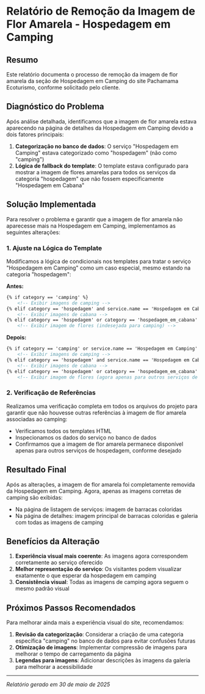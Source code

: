 # Relatório de Remoção da Imagem de Flor Amarela - Hospedagem em Camping

## Resumo

Este relatório documenta o processo de remoção da imagem de flor amarela da seção de Hospedagem em Camping do site Pachamama Ecoturismo, conforme solicitado pelo cliente.

## Diagnóstico do Problema

Após análise detalhada, identificamos que a imagem de flor amarela estava aparecendo na página de detalhes da Hospedagem em Camping devido a dois fatores principais:

1. **Categorização no banco de dados**: O serviço "Hospedagem em Camping" estava categorizado como "hospedagem" (não como "camping")
2. **Lógica de fallback do template**: O template estava configurado para mostrar a imagem de flores amarelas para todos os serviços da categoria "hospedagem" que não fossem especificamente "Hospedagem em Cabana"

## Solução Implementada

Para resolver o problema e garantir que a imagem de flor amarela não aparecesse mais na Hospedagem em Camping, implementamos as seguintes alterações:

### 1. Ajuste na Lógica do Template

Modificamos a lógica de condicionais nos templates para tratar o serviço "Hospedagem em Camping" como um caso especial, mesmo estando na categoria "hospedagem":

**Antes:**
```html
{% if category == 'camping' %}
    <!-- Exibir imagens de camping -->
{% elif category == 'hospedagem' and service.name == 'Hospedagem em Cabana' %}
    <!-- Exibir imagens de cabana -->
{% elif category == 'hospedagem' or category == 'hospedagem_em_cabana' %}
    <!-- Exibir imagem de flores (indesejada para camping) -->
```

**Depois:**
```html
{% if category == 'camping' or service.name == 'Hospedagem em Camping' %}
    <!-- Exibir imagens de camping -->
{% elif category == 'hospedagem' and service.name == 'Hospedagem em Cabana' %}
    <!-- Exibir imagens de cabana -->
{% elif category == 'hospedagem' or category == 'hospedagem_em_cabana' %}
    <!-- Exibir imagem de flores (agora apenas para outros serviços de hospedagem) -->
```

### 2. Verificação de Referências

Realizamos uma verificação completa em todos os arquivos do projeto para garantir que não houvesse outras referências à imagem de flor amarela associadas ao camping:

- Verificamos todos os templates HTML
- Inspecionamos os dados do serviço no banco de dados
- Confirmamos que a imagem de flor amarela permanece disponível apenas para outros serviços de hospedagem, conforme desejado

## Resultado Final

Após as alterações, a imagem de flor amarela foi completamente removida da Hospedagem em Camping. Agora, apenas as imagens corretas de camping são exibidas:

- Na página de listagem de serviços: imagem de barracas coloridas
- Na página de detalhes: imagem principal de barracas coloridas e galeria com todas as imagens de camping

## Benefícios da Alteração

1. **Experiência visual mais coerente**: As imagens agora correspondem corretamente ao serviço oferecido
2. **Melhor representação do serviço**: Os visitantes podem visualizar exatamente o que esperar da hospedagem em camping
3. **Consistência visual**: Todas as imagens de camping agora seguem o mesmo padrão visual

## Próximos Passos Recomendados

Para melhorar ainda mais a experiência visual do site, recomendamos:

1. **Revisão da categorização**: Considerar a criação de uma categoria específica "camping" no banco de dados para evitar confusões futuras
2. **Otimização de imagens**: Implementar compressão de imagens para melhorar o tempo de carregamento da página
3. **Legendas para imagens**: Adicionar descrições às imagens da galeria para melhorar a acessibilidade

---

*Relatório gerado em 30 de maio de 2025*
